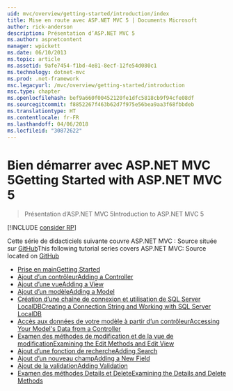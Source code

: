 ```yaml
---
uid: mvc/overview/getting-started/introduction/index
title: Mise en route avec ASP.NET MVC 5 | Documents Microsoft
author: rick-anderson
description: Présentation d’ASP.NET MVC 5
ms.author: aspnetcontent
manager: wpickett
ms.date: 06/10/2013
ms.topic: article
ms.assetid: 9afe7454-f1bd-4e81-8ecf-12fe54d080c1
ms.technology: dotnet-mvc
ms.prod: .net-framework
msc.legacyurl: /mvc/overview/getting-started/introduction
msc.type: chapter
ms.openlocfilehash: bef9a660f00452120fe1dfc5818cb9f94cfe08df
ms.sourcegitcommit: f8852267f463b62d7f975e56bea9aa3f68fbbdeb
ms.translationtype: HT
ms.contentlocale: fr-FR
ms.lasthandoff: 04/06/2018
ms.locfileid: "30872622"
---
```

<a name="getting-started-with-aspnet-mvc-5"></a><span data-ttu-id="71305-103">Bien démarrer avec ASP.NET MVC 5</span><span class="sxs-lookup"><span data-stu-id="71305-103">Getting Started with ASP.NET MVC 5</span></span>
====================
> <span data-ttu-id="71305-104">Présentation d’ASP.NET MVC 5</span><span class="sxs-lookup"><span data-stu-id="71305-104">Introduction to ASP.NET MVC 5</span></span>

[!INCLUDE [consider RP](../../../../includes/razor.md)]

<span data-ttu-id="71305-105">Cette série de didacticiels suivante couvre ASP.NET MVC : Source située sur [GitHub](https://github.com/aspnet/Docs/tree/master/aspnet/mvc/overview/getting-started/introduction/sample/MvcMovie/MvcMovie)</span><span class="sxs-lookup"><span data-stu-id="71305-105">This following tutorial series covers ASP.NET MVC: Source located on [GitHub](https://github.com/aspnet/Docs/tree/master/aspnet/mvc/overview/getting-started/introduction/sample/MvcMovie/MvcMovie)</span></span>

- [<span data-ttu-id="71305-106">Prise en main</span><span class="sxs-lookup"><span data-stu-id="71305-106">Getting Started</span></span>](getting-started.md)
- [<span data-ttu-id="71305-107">Ajout d’un contrôleur</span><span class="sxs-lookup"><span data-stu-id="71305-107">Adding a Controller</span></span>](adding-a-controller.md)
- [<span data-ttu-id="71305-108">Ajout d’une vue</span><span class="sxs-lookup"><span data-stu-id="71305-108">Adding a View</span></span>](adding-a-view.md)
- [<span data-ttu-id="71305-109">Ajout d’un modèle</span><span class="sxs-lookup"><span data-stu-id="71305-109">Adding a Model</span></span>](adding-a-model.md)
- [<span data-ttu-id="71305-110">Création d’une chaîne de connexion et utilisation de SQL Server LocalDB</span><span class="sxs-lookup"><span data-stu-id="71305-110">Creating a Connection String and Working with SQL Server LocalDB</span></span>](creating-a-connection-string.md)
- [<span data-ttu-id="71305-111">Accès aux données de votre modèle à partir d’un contrôleur</span><span class="sxs-lookup"><span data-stu-id="71305-111">Accessing Your Model's Data from a Controller</span></span>](accessing-your-models-data-from-a-controller.md)
- [<span data-ttu-id="71305-112">Examen des méthodes de modification et de la vue de modification</span><span class="sxs-lookup"><span data-stu-id="71305-112">Examining the Edit Methods and Edit View</span></span>](examining-the-edit-methods-and-edit-view.md)
- [<span data-ttu-id="71305-113">Ajout d’une fonction de recherche</span><span class="sxs-lookup"><span data-stu-id="71305-113">Adding Search</span></span>](adding-search.md)
- [<span data-ttu-id="71305-114">Ajout d’un nouveau champ</span><span class="sxs-lookup"><span data-stu-id="71305-114">Adding a New Field</span></span>](adding-a-new-field.md)
- [<span data-ttu-id="71305-115">Ajout de la validation</span><span class="sxs-lookup"><span data-stu-id="71305-115">Adding Validation</span></span>](adding-validation.md)
- [<span data-ttu-id="71305-116">Examen des méthodes Details et Delete</span><span class="sxs-lookup"><span data-stu-id="71305-116">Examining the Details and Delete Methods</span></span>](examining-the-details-and-delete-methods.md)
